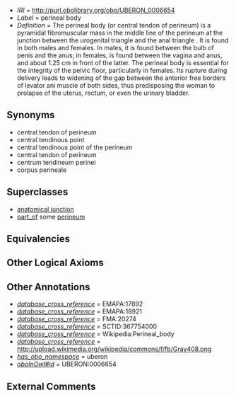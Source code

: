  * *IRI* = http://purl.obolibrary.org/obo/UBERON_0006654
 * *Label* = perineal body
 * *Definition* = The perineal body (or central tendon of perineum) is a pyramidal fibromuscular mass in the middle line of the perineum at the junction between the urogenital triangle and the anal triangle . It is found in both males and females. In males, it is found between the bulb of penis and the anus; in females, is found between the vagina and anus, and about 1.25 cm in front of the latter. The perineal body is essential for the integrity of the pelvic floor, particularly in females. Its rupture during delivery leads to widening of the gap between the anterior free borders of levator ani muscle of both sides, thus predisposing the woman to prolapse of the uterus, rectum, or even the urinary bladder.

## Synonyms

 * central tendon of perineum
 * central tendinous point
 * central tendinous point of the perineum
 * central tendon of perineum
 * centrum tendineum perinei
 * corpus perineale

## Superclasses

 * [anatomical junction](../../UBERON/51/UBERON_0007651.md)
 * [part_of](../../BFO/50/BFO_0000050.md) some [perineum](../../UBERON/56/UBERON_0002356.md)

## Equivalencies


## Other Logical Axioms


## Other Annotations

 * *[database_cross_reference](../../ef/oboInOwl#hasDbXref.md)* = EMAPA:17892
 * *[database_cross_reference](../../ef/oboInOwl#hasDbXref.md)* = EMAPA:18921
 * *[database_cross_reference](../../ef/oboInOwl#hasDbXref.md)* = FMA:20274
 * *[database_cross_reference](../../ef/oboInOwl#hasDbXref.md)* = SCTID:367754000
 * *[database_cross_reference](../../ef/oboInOwl#hasDbXref.md)* = Wikipedia:Perineal_body
 * *[database_cross_reference](../../ef/oboInOwl#hasDbXref.md)* = http://upload.wikimedia.org/wikipedia/commons/f/fb/Gray408.png
 * *[has_obo_namespace](../../ce/oboInOwl#hasOBONamespace.md)* = uberon
 * *[oboInOwl#id](../../id/oboInOwl#id.md)* = UBERON:0006654

## External Comments

